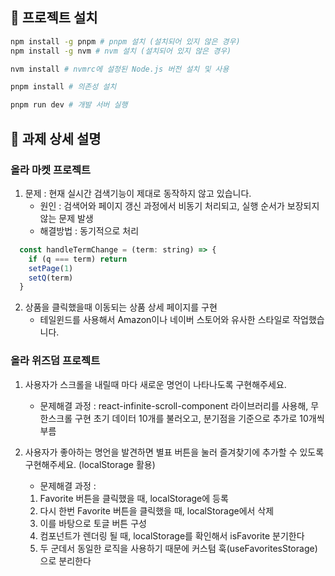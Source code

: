 ## 🚀 프로젝트 설치

```bash
npm install -g pnpm # pnpm 설치 (설치되어 있지 않은 경우)
npm install -g nvm # nvm 설치 (설치되어 있지 않은 경우)

nvm install # nvmrc에 설정된 Node.js 버전 설치 및 사용

pnpm install # 의존성 설치

pnpm run dev # 개발 서버 실행
```

## 📝 과제 상세 설명

### 올라 마켓 프로젝트

1. 문제 : 현재 실시간 검색기능이 제대로 동작하지 않고 있습니다.
   - 원인 : 검색어와 페이지 갱신 과정에서 비동기 처리되고, 실행 순서가 보장되지 않는 문제 발생
   - 해결방법 : 동기적으로 처리

```js
  const handleTermChange = (term: string) => {
    if (q === term) return
    setPage(1)
    setQ(term)
  }
```

2. 상품을 클릭했을때 이동되는 상품 상세 페이지를 구현
   - 테일윈드를 사용해서 Amazon이나 네이버 스토어와 유사한 스타일로 작업했습니다.

### 올라 위즈덤 프로젝트

1. 사용자가 스크롤을 내릴때 마다 새로운 명언이 나타나도록 구현해주세요.
   - 문제해결 과정 : react-infinite-scroll-component 라이브러리를 사용해, 무한스크롤 구현 초기 데이터 10개를 불러오고, 분기점을 기준으로 추가로 10개씩 부름

2. 사용자가 좋아하는 명언을 발견하면 별표 버튼을 눌러 즐겨찾기에 추가할 수 있도록 구현해주세요. (localStorage 활용)
   - 문제해결 과정 :
   1. Favorite 버튼을 클릭했을 때, localStorage에 등록
   1. 다시 한번 Favorite 버튼을 클릭했을 때, localStorage에서 삭제
   1. 이를 바탕으로 토글 버튼 구성
   1. 컴포넌트가 렌더링 될 때, localStorage를 확인해서 isFavorite 분기한다
   1. 두 군데서 동일한 로직을 사용하기 때문에 커스텀 훅(useFavoritesStorage)으로 분리한다
